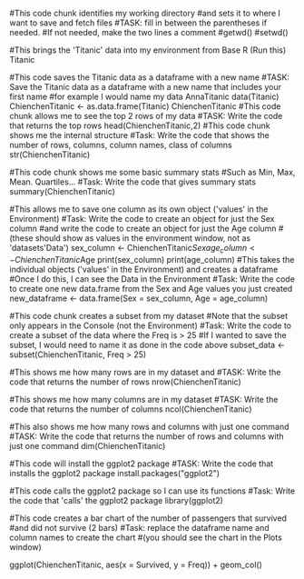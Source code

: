 #This code chunk identifies my working directory 
#and sets it to where I want to save and fetch files
#TASK: fill in between the parentheses if needed. 
#If not needed, make the two lines a comment
#getwd()
#setwd()

#This brings the 'Titanic' data into my environment from Base R (Run this)
Titanic


#This code saves the Titanic data as a dataframe with a new name
#TASK: Save the Titanic data as a dataframe with a new name that includes your first name
#for example I would name my data AnnaTitanic
data(Titanic)
ChienchenTitanic <- as.data.frame(Titanic)
ChienchenTitanic
#This code chunk allows me to see the top 2 rows of my data
#TASK: Write the code that returns the top rows
head(ChienchenTitanic,2)
#This code chunk shows me the internal structure 
#Task: Write the code that shows the number of rows, columns, column names, class of columns   
str(ChienchenTitanic)

#This code chunk shows me some basic summary stats
#Such as Min, Max, Mean. Quartiles...
#Task: Write the code that gives summary stats
summary(ChienchenTitanic)

#This allows me to save one column as its own object ('values' in the Environment)
#Task: Write the code to create an object for just the Sex column 
#and write the code to create an object for just the Age column 
#(these should show as values in the environment window, not as 'datasets'Data')
sex_column <- ChienchenTitanic$Sex
age_column <- ChienchenTitanic$Age
print(sex_column)
print(age_column)
#This takes the individual objects ('values' in the Environment) and creates a dataframe
#Once I do this, I can see the Data in the Environment 
#Task: Write the code to create one new data.frame from the Sex and Age values you just created
new_dataframe <- data.frame(Sex = sex_column, Age = age_column)

#This code chunk creates a subset from my dataset
#Note that the subset only appears in the Console (not the Environment)
#Task: Write the code to create a subset of the data where the Freq is > 25
#If I wanted to save the subset, I would need to name it as done in the code above
subset_data <- subset(ChienchenTitanic, Freq > 25)

#This shows me how many rows are in my dataset and
#TASK: Write the code that returns the number of rows
nrow(ChienchenTitanic)


#This shows me how many columns are in my dataset
#TASK: Write the code that returns the number of columns
ncol(ChienchenTitanic)

#This also shows me how many rows and columns with just one command
#TASK: Write the code that returns the number of rows and columns with just one command
dim(ChienchenTitanic)

#This code will install the ggplot2 package
#TASK: Write the code that installs the ggplot2 package
install.packages("ggplot2")
  
#This code calls the ggplot2 package so I can use its functions
#Task: Write the code that 'calls' the ggplot2 package
library(ggplot2)

#This code creates a bar chart of the number of passengers that survived 
#and did not survive (2 bars)
#Task: replace the dataframe name and column names to create the chart
#(you should see the chart in the Plots window)

ggplot(ChienchenTitanic, aes(x = Survived, y = Freq)) +
  geom_col()
